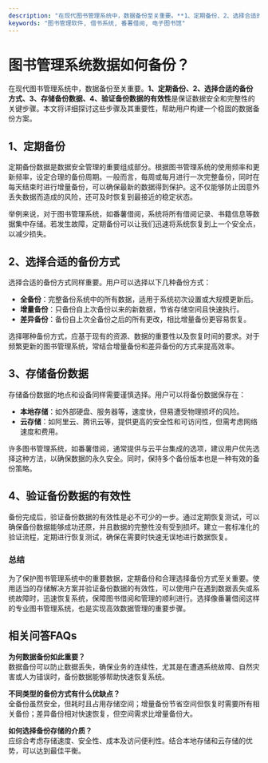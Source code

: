 ```yaml
---
description: "在现代图书管理系统中，数据备份至关重要。**1、定期备份、2、选择合适的备份方式、3、存储备份数据、4、验证备份数据的有效性**是保证数据安全和完整性的关键步骤。本文将详细探讨这些步骤及其重要性，帮助用户构建一个稳固的数据备份方案。"
keywords: "图书管理软件, 借书系统, 番薯借阅, 电子图书馆"
---
```

# 图书管理系统数据如何备份？

在现代图书管理系统中，数据备份至关重要。**1、定期备份、2、选择合适的备份方式、3、存储备份数据、4、验证备份数据的有效性**是保证数据安全和完整性的关键步骤。本文将详细探讨这些步骤及其重要性，帮助用户构建一个稳固的数据备份方案。

## 1、定期备份

定期备份数据是数据安全管理的重要组成部分。根据图书管理系统的使用频率和更新频率，设定合理的备份周期。一般而言，每周或每月进行一次完整备份，同时在每天结束时进行增量备份，可以确保最新的数据得到保护。这不仅能够防止因意外丢失数据而造成的风险，还可及时恢复到最接近的稳定状态。

举例来说，对于图书管理系统，如番薯借阅，系统将所有借阅记录、书籍信息等数据集中存储。若发生故障，定期备份可以让我们迅速将系统恢复到上一个安全点，以减少损失。

## 2、选择合适的备份方式

选择合适的备份方式同样重要。用户可以选择以下几种备份方式：

- **全备份**：完整备份系统中的所有数据，适用于系统初次设置或大规模更新后。
- **增量备份**：只备份自上次备份以来的新数据，节省存储空间且快速执行。
- **差异备份**：备份自上次全备份之后的所有更改，相比增量备份更容易恢复。

选择哪种备份方式，应基于现有的资源、数据的重要性以及恢复时间的要求。对于频繁更新的图书管理系统，常结合增量备份和差异备份的方式来提高效率。

## 3、存储备份数据

存储备份数据的地点和设备同样需要谨慎选择。用户可以将备份数据保存在：

- **本地存储**：如外部硬盘、服务器等，速度快，但易遭受物理损坏的风险。
- **云存储**：如阿里云、腾讯云等，提供更高的安全性和可访问性，但需考虑网络速度和费用。

许多图书管理系统，如番薯借阅，通常提供与云平台集成的选项，建议用户优先选择这种方法，以确保数据的永久安全。同时，保持多个备份版本也是一种有效的备份策略。

## 4、验证备份数据的有效性 

备份完成后，验证备份数据的有效性是必不可少的一步。通过定期恢复测试，可以确保备份数据能够成功还原，并且数据的完整性没有受到损坏。建立一套标准化的验证流程，定期进行恢复测试，确保在需要时快速无误地进行数据恢复。

### 总结

为了保护图书管理系统中的重要数据，定期备份和合理选择备份方式至关重要。使用适当的存储解决方案并验证备份数据的有效性，可以使用户在遇到数据丢失或系统故障时，迅速恢复系统，保障图书借阅和管理的顺利进行。选择像番薯借阅这样的专业图书管理系统，也是实现高效数据管理的重要步骤。

## 相关问答FAQs

**为何数据备份如此重要？**  
数据备份可以防止数据丢失，确保业务的连续性，尤其是在遭遇系统故障、自然灾害或人为错误时，备份数据能够帮助快速恢复系统。

**不同类型的备份方式有什么优缺点？**  
全备份虽然安全，但耗时且占用存储空间；增量备份节省空间但恢复时需要所有相关备份；差异备份相对快速恢复，但空间需求比增量备份大。

**如何选择备份存储的介质？**  
应综合考虑存储速度、安全性、成本及访问便利性。结合本地存储和云存储的优势，可以达到最佳平衡。
